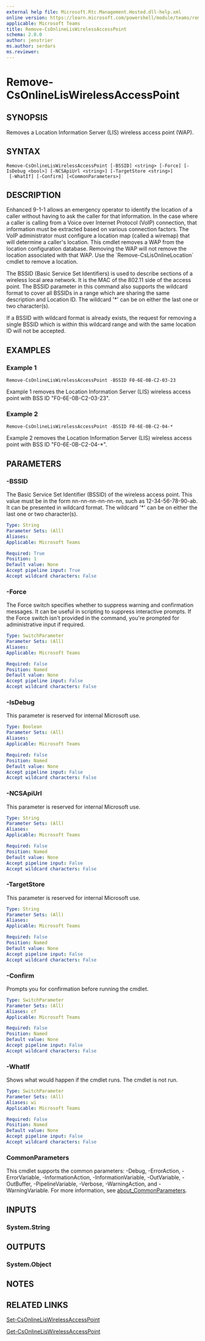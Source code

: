 ```yaml
---
external help file: Microsoft.Rtc.Management.Hosted.dll-help.xml
online version: https://learn.microsoft.com/powershell/module/teams/remove-csonlineliswirelessaccesspoint
applicable: Microsoft Teams
title: Remove-CsOnlineLisWirelessAccessPoint
schema: 2.0.0
author: jenstrier
ms.author: serdars
ms.reviewer:
---
```


# Remove-CsOnlineLisWirelessAccessPoint

## SYNOPSIS
Removes a Location Information Server (LIS) wireless access point (WAP).

## SYNTAX

```
Remove-CsOnlineLisWirelessAccessPoint [-BSSID] <string> [-Force] [-IsDebug <bool>] [-NCSApiUrl <string>] [-TargetStore <string>]
 [-WhatIf] [-Confirm] [<CommonParameters>]
```

## DESCRIPTION
Enhanced 9-1-1 allows an emergency operator to identify the location of a caller without having to ask the caller for that information. In the case where a caller is calling from a Voice over Internet Protocol (VoIP) connection, that information must be extracted based on various connection factors. The VoIP administrator must configure a location map (called a wiremap) that will determine a caller's location. This cmdlet removes a WAP from the location configuration database. Removing the WAP will not remove the location associated with that WAP. Use the \`Remove-CsLisOnlineLocation\` cmdlet to remove a location.

The BSSID (Basic Service Set Identifiers) is used to describe sections of a wireless local area network. It is the MAC of the 802.11 side of the access point. The BSSID parameter in this command also supports the wildcard format to cover all BSSIDs in a range which are sharing the same description and Location ID. The wildcard '*' can be on either the last one or two character(s).

If a BSSID with wildcard format is already exists, the request for removing a single BSSID which is within this wildcard range and with the same location ID will not be accepted.

## EXAMPLES

### Example 1
```
Remove-CsOnlineLisWirelessAccessPoint -BSSID F0-6E-0B-C2-03-23
```

Example 1 removes the Location Information Server (LIS) wireless access point with BSS ID "F0-6E-0B-C2-03-23".

### Example 2
```
Remove-CsOnlineLisWirelessAccessPoint -BSSID F0-6E-0B-C2-04-*
```

Example 2 removes the Location Information Server (LIS) wireless access point with BSS ID "F0-6E-0B-C2-04-*".

## PARAMETERS

### -BSSID
The Basic Service Set Identifier (BSSID) of the wireless access point. This value must be in the form nn-nn-nn-nn-nn-nn, such as 12-34-56-78-90-ab. It can be presented in wildcard format. The wildcard '*' can be on either the last one or two character(s).

```yaml
Type: String
Parameter Sets: (All)
Aliases:
Applicable: Microsoft Teams

Required: True
Position: 1
Default value: None
Accept pipeline input: True
Accept wildcard characters: False
```

### -Force
The Force switch specifies whether to suppress warning and confirmation messages.
It can be useful in scripting to suppress interactive prompts.
If the Force switch isn't provided in the command, you're prompted for administrative input if required.

```yaml
Type: SwitchParameter
Parameter Sets: (All)
Aliases:
Applicable: Microsoft Teams

Required: False
Position: Named
Default value: None
Accept pipeline input: False
Accept wildcard characters: False
```

### -IsDebug
This parameter is reserved for internal Microsoft use.

```yaml
Type: Boolean
Parameter Sets: (All)
Aliases:
Applicable: Microsoft Teams

Required: False
Position: Named
Default value: None
Accept pipeline input: False
Accept wildcard characters: False
```

### -NCSApiUrl
This parameter is reserved for internal Microsoft use.

```yaml
Type: String
Parameter Sets: (All)
Aliases:
Applicable: Microsoft Teams

Required: False
Position: Named
Default value: None
Accept pipeline input: False
Accept wildcard characters: False
```

### -TargetStore
This parameter is reserved for internal Microsoft use.

```yaml
Type: String
Parameter Sets: (All)
Aliases:
Applicable: Microsoft Teams

Required: False
Position: Named
Default value: None
Accept pipeline input: False
Accept wildcard characters: False
```

### -Confirm
Prompts you for confirmation before running the cmdlet.

```yaml
Type: SwitchParameter
Parameter Sets: (All)
Aliases: cf
Applicable: Microsoft Teams

Required: False
Position: Named
Default value: None
Accept pipeline input: False
Accept wildcard characters: False
```

### -WhatIf
Shows what would happen if the cmdlet runs.
The cmdlet is not run.

```yaml
Type: SwitchParameter
Parameter Sets: (All)
Aliases: wi
Applicable: Microsoft Teams

Required: False
Position: Named
Default value: None
Accept pipeline input: False
Accept wildcard characters: False
```

### CommonParameters
This cmdlet supports the common parameters: -Debug, -ErrorAction, -ErrorVariable, -InformationAction, -InformationVariable, -OutVariable, -OutBuffer, -PipelineVariable, -Verbose, -WarningAction, and -WarningVariable. For more information, see [about_CommonParameters](https://go.microsoft.com/fwlink/?LinkID=113216).

## INPUTS

### System.String

## OUTPUTS

### System.Object

## NOTES

## RELATED LINKS

[Set-CsOnlineLisWirelessAccessPoint](https://learn.microsoft.com/powershell/module/teams/set-csonlineliswirelessaccesspoint)

[Get-CsOnlineLisWirelessAccessPoint](https://learn.microsoft.com/powershell/module/teams/get-csonlineliswirelessaccesspoint)
